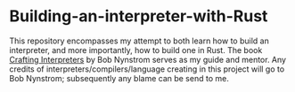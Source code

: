 # Building-an-interpreter-with-Rust
This repository encompasses my attempt to both learn how to build an interpreter, and more importantly, how to build one in Rust.
The book [Crafting Interpreters](http://craftinginterpreters.com/) by Bob Nynstrom serves as my guide and mentor. Any credits of interpreters/compilers/language
creating in this project will go to Bob Nynstrom; subsequently any blame can be send to me.
